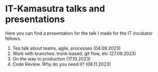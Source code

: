 # IT-Kamasutra talks and presentations
Here you can find a presentation for the talk I made for the IT incubator fellows.

1. Tea talk about teams, agile, processes (04.09.2023)
2. Work with branches: trunk-based, git flow, etc (27.09.2023)
3. On the way to production (17.10.2023)
4. Code Review. Why do you need it? (08.11.2023)

